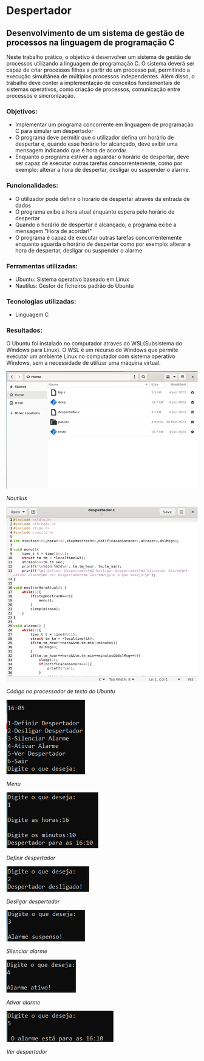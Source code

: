 # Despertador
## Desenvolvimento de um sistema de gestão de processos na linguagem de programação C

Neste trabalho prático, o objetivo é desenvolver um sistema de gestão de processos utilizando a linguagem de programação C. O sistema deverá ser capaz de criar processos filhos a partir de um processo pai, permitindo a execução simultânea de múltiplos processos independentes. Além disso, o trabalho deve conter a implementação de conceitos fundamentais de sistemas operativos, como criação de processos, comunicação entre processos e sincronização.

### Objetivos:
- Implementar um programa concorrente em linguagem de programação C para simular um despertador
- O programa deve permitir que o utilizador defina um horário de despertar e, quando esse horário for alcançado, deve exibir uma mensagem indicando que é hora de acordar.
- Enquanto o programa estiver a aguardar o horário de despertar, deve ser capaz de executar outras tarefas concorrentemente, como por exemplo: alterar a hora de despertar, desligar ou suspender o alarme.

### Funcionalidades:
- O utilizador pode definir o horário de despertar através da entrada de dados
- O programa exibe a hora atual enquanto espera pelo horário de despertar
- Quando o horário de despertar é alcançado, o programa exibe a mensagem "Hora de acordar!"
- O programa é capaz de executar outras tarefas concorrentemente enquanto aguarda o horário de despertar como por exemplo: alterar a hora de despertar, desligar ou suspender o alarme

### Ferramentas utilizadas:
- Ubuntu: Sistema operativo baseado em Linux
- Nautilus: Gestor de ficheiros padrão do Ubuntu

### Tecnologias utilizadas:
- Linguagem C

### Resultados:
O Ubuntu foi instalado no computador atraves do WSL(Subsistema do Windows para Linux). O WSL é um recurso do Windows que permite executar um ambiente Linux no computador com sistema operativo Windows, sem a necessidade de utilizar uma máquina virtual.

![Nautilus](https://github.com/D1ogoCS/Despertador/blob/main/imagens/ubuntu.png)

*Nautilus*

![Código no processador de texto do Ubuntu](https://github.com/D1ogoCS/Despertador/blob/main/imagens/ubuntu2.png)

*Código no processador de texto do Ubuntu*

![Menu](https://github.com/D1ogoCS/Despertador/blob/main/imagens/menu.png)

*Menu*

![Definir despertador](https://github.com/D1ogoCS/Despertador/blob/main/imagens/opcao1.png)

*Definir despertador*

![Desligar despertador](https://github.com/D1ogoCS/Despertador/blob/main/imagens/opcao2.png)

*Desligar despertador*

![Silenciar alarme](https://github.com/D1ogoCS/Despertador/blob/main/imagens/opcao3.png)

*Silenciar alarme*

![Ativar alarme](https://github.com/D1ogoCS/Despertador/blob/main/imagens/opcao4.png)
 
*Ativar alarme*

![Ver despertador](https://github.com/D1ogoCS/Despertador/blob/main/imagens/opcao5.png)
 
*Ver despertador*





